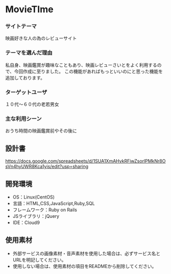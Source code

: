 # MovieTIme

### サイトテーマ
映画好きな人の為のレビューサイト

### テーマを選んだ理由
私自身、映画鑑賞が趣味なこともあり、映画レビューさいとをよく利用するので、今回作成に至りました。
この機能があればもっといいのにと思った機能を追加しております。

### ターゲットユーザ
１０代〜６０代の老若男女

### 主な利用シーン
おうち時間の映画鑑賞前やその後に

## 設計書
https://docs.google.com/spreadsheets/d/1SUA1XmAHvkRFiwZsorlPMkNr8OsVn4hyUWR8Kca1yis/edit?usp=sharing

## 開発環境
- OS：Linux(CentOS)
- 言語：HTML,CSS,JavaScript,Ruby,SQL
- フレームワーク：Ruby on Rails
- JSライブラリ：jQuery
- IDE：Cloud9

## 使用素材
- 外部サービスの画像素材・音声素材を使用した場合は、必ずサービス名とURLを明記してください。
- 使用しない場合は、使用素材の項目をREADMEから削除してください。
